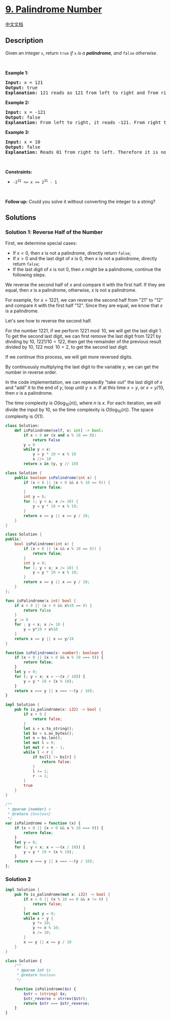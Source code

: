 # [9. Palindrome Number](https://leetcode.com/problems/palindrome-number)

[中文文档](/solution/0000-0099/0009.Palindrome%20Number/README.md)

## Description

<p>Given an integer <code>x</code>, return <code>true</code><em> if </em><code>x</code><em> is a </em><span data-keyword="palindrome-integer"><em><strong>palindrome</strong></em></span><em>, and </em><code>false</code><em> otherwise</em>.</p>

<p>&nbsp;</p>
<p><strong class="example">Example 1:</strong></p>

<pre>
<strong>Input:</strong> x = 121
<strong>Output:</strong> true
<strong>Explanation:</strong> 121 reads as 121 from left to right and from right to left.
</pre>

<p><strong class="example">Example 2:</strong></p>

<pre>
<strong>Input:</strong> x = -121
<strong>Output:</strong> false
<strong>Explanation:</strong> From left to right, it reads -121. From right to left, it becomes 121-. Therefore it is not a palindrome.
</pre>

<p><strong class="example">Example 3:</strong></p>

<pre>
<strong>Input:</strong> x = 10
<strong>Output:</strong> false
<strong>Explanation:</strong> Reads 01 from right to left. Therefore it is not a palindrome.
</pre>

<p>&nbsp;</p>
<p><strong>Constraints:</strong></p>

<ul>
	<li><code>-2<sup>31</sup>&nbsp;&lt;= x &lt;= 2<sup>31</sup>&nbsp;- 1</code></li>
</ul>

<p>&nbsp;</p>
<strong>Follow up:</strong> Could you solve it without converting the integer to a string?

## Solutions

### Solution 1: Reverse Half of the Number

First, we determine special cases:

-   If $x < 0$, then $x$ is not a palindrome, directly return `false`;
-   If $x > 0$ and the last digit of $x$ is $0$, then $x$ is not a palindrome, directly return `false`;
-   If the last digit of $x$ is not $0$, then $x$ might be a palindrome, continue the following steps.

We reverse the second half of $x$ and compare it with the first half. If they are equal, then $x$ is a palindrome, otherwise, $x$ is not a palindrome.

For example, for $x = 1221$, we can reverse the second half from "21" to "12" and compare it with the first half "12". Since they are equal, we know that $x$ is a palindrome.

Let's see how to reverse the second half.

For the number $1221$, if we perform $1221 \bmod 10$, we will get the last digit $1$. To get the second last digit, we can first remove the last digit from $1221$ by dividing by $10$, $1221 / 10 = 122$, then get the remainder of the previous result divided by $10$, $122 \bmod 10 = 2$, to get the second last digit.

If we continue this process, we will get more reversed digits.

By continuously multiplying the last digit to the variable $y$, we can get the number in reverse order.

In the code implementation, we can repeatedly "take out" the last digit of $x$ and "add" it to the end of $y$, loop until $y \ge x$. If at this time $x = y$, or $x = y / 10$, then $x$ is a palindrome.

The time complexity is $O(\log_{10}(n))$, where $n$ is $x$. For each iteration, we will divide the input by $10$, so the time complexity is $O(\log_{10}(n))$. The space complexity is $O(1)$.

<!-- tabs:start -->

```python
class Solution:
    def isPalindrome(self, x: int) -> bool:
        if x < 0 or (x and x % 10 == 0):
            return False
        y = 0
        while y < x:
            y = y * 10 + x % 10
            x //= 10
        return x in (y, y // 10)
```

```java
class Solution {
    public boolean isPalindrome(int x) {
        if (x < 0 || (x > 0 && x % 10 == 0)) {
            return false;
        }
        int y = 0;
        for (; y < x; x /= 10) {
            y = y * 10 + x % 10;
        }
        return x == y || x == y / 10;
    }
}
```

```cpp
class Solution {
public:
    bool isPalindrome(int x) {
        if (x < 0 || (x && x % 10 == 0)) {
            return false;
        }
        int y = 0;
        for (; y < x; x /= 10) {
            y = y * 10 + x % 10;
        }
        return x == y || x == y / 10;
    }
};
```

```go
func isPalindrome(x int) bool {
	if x < 0 || (x > 0 && x%10 == 0) {
		return false
	}
	y := 0
	for ; y < x; x /= 10 {
		y = y*10 + x%10
	}
	return x == y || x == y/10
}
```

```ts
function isPalindrome(x: number): boolean {
    if (x < 0 || (x > 0 && x % 10 === 0)) {
        return false;
    }
    let y = 0;
    for (; y < x; x = ~~(x / 10)) {
        y = y * 10 + (x % 10);
    }
    return x === y || x === ~~(y / 10);
}
```

```rust
impl Solution {
    pub fn is_palindrome(x: i32) -> bool {
        if x < 0 {
            return false;
        }
        let s = x.to_string();
        let bs = s.as_bytes();
        let n = bs.len();
        let mut l = 0;
        let mut r = n - 1;
        while l < r {
            if bs[l] != bs[r] {
                return false;
            }
            l += 1;
            r -= 1;
        }
        true
    }
}
```

```js
/**
 * @param {number} x
 * @return {boolean}
 */
var isPalindrome = function (x) {
    if (x < 0 || (x > 0 && x % 10 === 0)) {
        return false;
    }
    let y = 0;
    for (; y < x; x = ~~(x / 10)) {
        y = y * 10 + (x % 10);
    }
    return x === y || x === ~~(y / 10);
};
```

<!-- tabs:end -->

### Solution 2

<!-- tabs:start -->

```rust
impl Solution {
    pub fn is_palindrome(mut x: i32) -> bool {
        if x < 0 || (x % 10 == 0 && x != 0) {
            return false;
        }
        let mut y = 0;
        while x > y {
            y *= 10;
            y += x % 10;
            x /= 10;
        }
        x == y || x == y / 10
    }
}
```

```php
class Solution {
    /**
     * @param int $x
     * @return boolean
     */

    function isPalindrome($x) {
        $str = (string) $x;
        $str_reverse = strrev($str);
        return $str === $str_reverse;
    }
}
```

<!-- tabs:end -->

<!-- end -->
